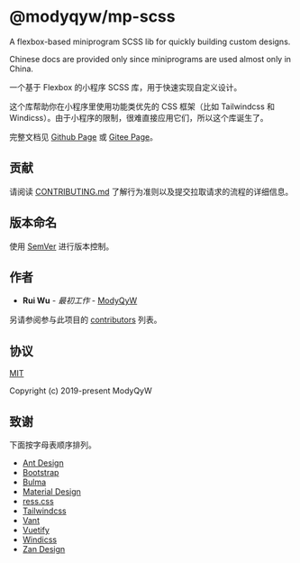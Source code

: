 # @modyqyw/mp-scss

A flexbox-based miniprogram SCSS lib for quickly building custom designs.

Chinese docs are provided only since miniprograms are used almost only in China.

一个基于 Flexbox 的小程序 SCSS 库，用于快速实现自定义设计。

这个库帮助你在小程序里使用功能类优先的 CSS 框架（比如 Tailwindcss 和 Windicss）。由于小程序的限制，很难直接应用它们，所以这个库诞生了。

完整文档见 [Github Page](https://modyqyw.github.io/mp-scss/) 或 [Gitee Page](https://modyqyw.gitee.io/mp-scss/)。

## 贡献

请阅读 [CONTRIBUTING.md](./CONTRIBUTING.md) 了解行为准则以及提交拉取请求的流程的详细信息。

## 版本命名

使用 [SemVer](http://semver.org/) 进行版本控制。

## 作者

- **Rui Wu** - *最初工作* - [ModyQyW](https://github.com/ModyQyW)

另请参阅参与此项目的 [contributors](https://github.com/ModyQyW/mp-scss/contributors) 列表。

## 协议

[MIT](./LICENSE)

Copyright (c) 2019-present ModyQyW

## 致谢

下面按字母表顺序排列。

- [Ant Design](https://ant.design/)
- [Bootstrap](https://getbootstrap.com/)
- [Bulma](https://bulma.io/)
- [Material Design](https://material.io/)
- [ress.css](https://ress-css.surge.sh/)
- [Tailwindcss](https://tailwindcss.com/)
- [Vant](https://vant-contrib.gitee.io/vant/)
- [Vuetify](https://vuetifyjs.com/)
- [Windicss](https://windicss.org/)
- [Zan Design](https://design.youzan.com/)
